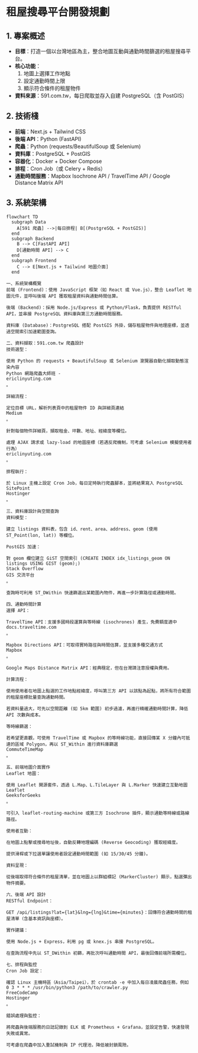 # 租屋搜尋平台開發規劃

## 1. 專案概述
- **目標**：打造一個以台灣地區為主，整合地圖互動與通勤時間篩選的租屋搜尋平台。
- **核心功能**：
  1. 地圖上選擇工作地點
  2. 設定通勤時間上限
  3. 顯示符合條件的租屋物件
- **資料來源**：591.com.tw，每日爬取並存入自建 PostgreSQL（含 PostGIS）

## 2. 技術棧
- **前端**：Next.js + Tailwind CSS
- **後端 API**：Python (FastAPI)
- **爬蟲**：Python (requests/BeautifulSoup 或 Selenium)
- **資料庫**：PostgreSQL + PostGIS
- **容器化**：Docker + Docker Compose
- **排程**：Cron Job（或 Celery + Redis）
- **通勤時間服務**：Mapbox Isochrone API / TravelTime API / Google Distance Matrix API

## 3. 系統架構
```mermaid
flowchart TD
  subgraph Data
    A[591 爬蟲] -->|每日排程| B[(PostgreSQL + PostGIS)]
  end
  subgraph Backend
    B --> C[FastAPI API]
    D[通勤時間 API] --> C
  end
  subgraph Frontend
    C --> E[Next.js + Tailwind 地圖介面]
  end

一、系統架構概覽
前端 (Frontend)：使用 JavaScript 框架（如 React 或 Vue.js），整合 Leaflet 地圖元件，並呼叫後端 API 獲取租屋資料與通勤時間估算。

後端 (Backend)：採用 Node.js/Express 或 Python/Flask，負責提供 RESTful API，並串接 PostgreSQL 資料庫與第三方通勤時間服務。

資料庫 (Database)：PostgreSQL 搭配 PostGIS 外掛，儲存租屋物件與地理座標，並透過空間索引加速範圍查詢。

二、資料擷取：591.com.tw 爬蟲設計
技術選型：

使用 Python 的 requests + BeautifulSoup 或 Selenium 瀏覽器自動化擷取動態渲染內容 
Python 網路爬蟲大師班 -
ericlinyuting.com
。

詳細流程：

定位目標 URL，解析列表頁中的租屋物件 ID 與詳細頁連結 
Medium
。

針對每個物件詳細頁，擷取租金、坪數、地址、經緯度等欄位。

處理 AJAX 請求或 lazy-load 的地圖座標（若遇反爬機制，可考慮 Selenium 模擬使用者行為） 
ericlinyuting.com
。

排程執行：

於 Linux 主機上設定 Cron Job，每日定時執行爬蟲腳本，並將結果寫入 PostgreSQL 
SitePoint
Hostinger
。

三、資料庫設計與空間查詢
資料模型：

建立 listings 資料表，包含 id、rent、area、address、geom (使用 ST_Point(lon, lat)) 等欄位。

PostGIS 加速：

對 geom 欄位建立 GiST 空間索引 (CREATE INDEX idx_listings_geom ON listings USING GIST (geom);) 
Stack Overflow
GIS 交流平台
。

查詢時可利用 ST_DWithin 快速篩選出某範圍內物件，再進一步計算路徑或通勤時間。

四、通勤時間計算
選擇 API：

TravelTime API：支援多國時段運算與等時線 (isochrones) 產生，免費額度適中 
docs.traveltime.com
。

Mapbox Directions API：可取得實時路徑與時間估算，並支援多種交通方式 
Mapbox
。

Google Maps Distance Matrix API：經典穩定，但在台灣請注意授權與費用。

計算流程：

使用使用者在地圖上點選的工作地點經緯度，呼叫第三方 API 以該點為起點，將所有符合範圍的租屋座標批量查詢通勤時間。

若資料量過大，可先以空間距離 (如 5km 範圍) 初步過濾，再進行精確通勤時間計算，降低 API 次數與成本。

等時線篩選：

若希望更直觀，可使用 TravelTime 或 Mapbox 的等時線功能，直接回傳某 X 分鐘內可抵達的區域 Polygon，再以 ST_Within 進行資料庫篩選 
CommuteTimeMap
。

五、前端地圖介面實作
Leaflet 地圖：

使用 Leaflet 開源套件，透過 L.Map、L.TileLayer 與 L.Marker 快速建立互動地圖 
Leaflet
GeeksforGeeks
。

可引入 leaflet-routing-machine 或第三方 Isochrone 插件，顯示通勤等時線或路線路徑。

使用者互動：

在地圖上點擊或搜尋地址後，自動反轉地理編碼 (Reverse Geocoding) 獲取經緯度。

提供滑桿或下拉選單讓使用者設定通勤時間範圍 (如 15/30/45 分鐘)。

資料呈現：

從後端取得符合條件的租屋清單，並在地圖上以群組標記 (MarkerCluster) 顯示，點選彈出物件摘要。

六、後端 API 設計
RESTful Endpoint：

GET /api/listings?lat={lat}&lng={lng}&time={minutes}：回傳符合通勤時間的租屋清單（含基本資訊與座標）。

實作建議：

使用 Node.js + Express，利用 pg 或 knex.js 串接 PostgreSQL。

在查詢流程中先以 ST_DWithin 初篩，再批次呼叫通勤時間 API，最後回傳前端所需欄位。

七、排程與監控
Cron Job 設定：

確認 Linux 主機時區（Asia/Taipei），於 crontab -e 中加入每日凌晨爬蟲任務，例如 0 3 * * * /usr/bin/python3 /path/to/crawler.py 
FreeCodeCamp
Hostinger
。

錯誤處理與監控：

將爬蟲與後端服務的日誌記錄到 ELK 或 Prometheus + Grafana，並設定告警，快速發現失敗或異常。

可考慮在爬蟲中加入重試機制與 IP 代理池，降低被封鎖風險。